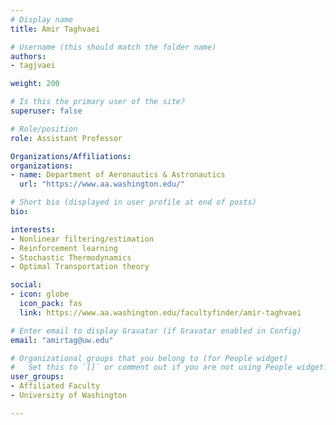 ```yaml
---
# Display name
title: Amir Taghvaei

# Username (this should match the folder name)
authors:
- tagjvaei

weight: 200

# Is this the primary user of the site?
superuser: false

# Role/position
role: Assistant Professor

Organizations/Affiliations:
organizations:
- name: Department of Aeronautics & Astronautics
  url: "https://www.aa.washington.edu/"

# Short bio (displayed in user profile at end of posts)
bio:

interests:
- Nonlinear filtering/estimation
- Reinforcement learning
- Stochastic Thermodynamics
- Optimal Transportation theory

social:
- icon: globe
  icon_pack: fas
  link: https://www.aa.washington.edu/facultyfinder/amir-taghvaei

# Enter email to display Gravatar (if Gravatar enabled in Config)
email: "amirtag@uw.edu"

# Organizational groups that you belong to (for People widget)
#   Set this to `[]` or comment out if you are not using People widget.
user_groups:
- Affiliated Faculty
- University of Washington

---
```

